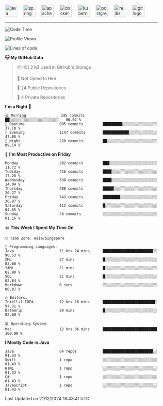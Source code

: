 <p align="left">
  <img src="https://cdn.jsdelivr.net/gh/devicons/devicon/icons/java/java-original.svg" height="40" alt="java logo"  />
  <img width="12" />
  <img src="https://cdn.jsdelivr.net/gh/devicons/devicon/icons/spring/spring-original.svg" height="40" alt="spring logo"  />
  <img width="12" />
  <img src="https://cdn.jsdelivr.net/gh/devicons/devicon/icons/apachekafka/apachekafka-original.svg" height="40" alt="apachekafka logo"  />
  <img width="12" />
  <img src="https://cdn.jsdelivr.net/gh/devicons/devicon/icons/docker/docker-original.svg" height="40" alt="docker logo"  />
  <img width="12" />
  <img src="https://cdn.jsdelivr.net/gh/devicons/devicon/icons/kubernetes/kubernetes-plain.svg" height="40" alt="kubernetes logo"  />
  <img width="12" />
  <img src="https://cdn.jsdelivr.net/gh/devicons/devicon/icons/postgresql/postgresql-original.svg" height="40" alt="postgresql logo"  />
  <img width="12" />
  <img src="https://cdn.jsdelivr.net/gh/devicons/devicon/icons/redis/redis-original.svg" height="40" alt="redis logo"  />
  <img width="12" />
  <img src="https://cdn.jsdelivr.net/gh/devicons/devicon/icons/git/git-original.svg" height="40" alt="git logo"  />
</p>


<!--<img src="https://media.giphy.com/media/LnQjpWaON8nhr21vNW/giphy.gif" width="60"> <em><b>I love connecting with different people</b> so if you want to say <b>hi, I'll be happy to meet you more!</b> 😊 </em> -->

---
<!--START_SECTION:waka-->
![Code Time](http://img.shields.io/badge/Code%20Time-2%2C208%20hrs%2054%20mins-blue)

![Profile Views](http://img.shields.io/badge/Profile%20Views-0-blue)

![Lines of code](https://img.shields.io/badge/From%20Hello%20World%20I%27ve%20Written-951.0%20thousand%20lines%20of%20code-blue)

**🐱 My GitHub Data** 

> 📦 101.2 kB Used in GitHub's Storage 
 > 
> 🚫 Not Opted to Hire
 > 
> 📜 24 Public Repositories 
 > 
> 🔑 4 Private Repositories 
 > 
**I'm a Night 🦉** 

```text
🌞 Morning                145 commits         ██░░░░░░░░░░░░░░░░░░░░░░░   06.02 % 
🌆 Daytime                895 commits         █████████░░░░░░░░░░░░░░░░   37.18 % 
🌃 Evening                1147 commits        ████████████░░░░░░░░░░░░░   47.65 % 
🌙 Night                  220 commits         ██░░░░░░░░░░░░░░░░░░░░░░░   09.14 % 
```
📅 **I'm Most Productive on Friday** 

```text
Monday                   282 commits         ███░░░░░░░░░░░░░░░░░░░░░░   11.72 % 
Tuesday                  416 commits         ████░░░░░░░░░░░░░░░░░░░░░   17.28 % 
Wednesday                338 commits         ████░░░░░░░░░░░░░░░░░░░░░   14.04 % 
Thursday                 488 commits         █████░░░░░░░░░░░░░░░░░░░░   20.27 % 
Friday                   743 commits         ████████░░░░░░░░░░░░░░░░░   30.87 % 
Saturday                 112 commits         █░░░░░░░░░░░░░░░░░░░░░░░░   04.65 % 
Sunday                   28 commits          ░░░░░░░░░░░░░░░░░░░░░░░░░   01.16 % 
```


📊 **This Week I Spent My Time On** 

```text
🕑︎ Time Zone: Asia/Singapore

💬 Programming Languages: 
Java                     11 hrs 24 mins      ███████████████████████░░   90.53 % 
XML                      27 mins             █░░░░░░░░░░░░░░░░░░░░░░░░   03.60 % 
YAML                     21 mins             █░░░░░░░░░░░░░░░░░░░░░░░░   02.88 % 
SQL                      21 mins             █░░░░░░░░░░░░░░░░░░░░░░░░   02.84 % 
Markdown                 0 secs              ░░░░░░░░░░░░░░░░░░░░░░░░░   00.07 % 

🔥 Editors: 
IntelliJ IDEA            12 hrs 16 mins      ████████████████████████░   97.31 % 
DataGrip                 20 mins             █░░░░░░░░░░░░░░░░░░░░░░░░   02.69 % 

💻 Operating System: 
Mac                      12 hrs 36 mins      █████████████████████████   100.00 % 
```

**I Mostly Code in Java** 

```text
Java                     64 repos            ███████████████████████░░   91.43 % 
Swift                    1 repo              ░░░░░░░░░░░░░░░░░░░░░░░░░   01.43 % 
HTML                     1 repo              ░░░░░░░░░░░░░░░░░░░░░░░░░   01.43 % 
C#                       1 repo              ░░░░░░░░░░░░░░░░░░░░░░░░░   01.43 % 
JavaScript               1 repo              ░░░░░░░░░░░░░░░░░░░░░░░░░   01.43 % 
```




 Last Updated on 21/12/2024 18:43:41 UTC
<!--END_SECTION:waka-->


<!--
**SimakovIgor/SimakovIgor** is a ✨ _special_ ✨ repository because its `README.md` (this file) appears on your GitHub profile.

Here are some ideas to get you started:

- 🔭 I’m currently working on ...
- 🌱 I’m currently learning ...
- 👯 I’m looking to collaborate on ...
- 🤔 I’m looking for help with ...
- 💬 Ask me about ...
- 📫 How to reach me: ...
- 😄 Pronouns: ...
- ⚡ Fun fact: ...
-->
